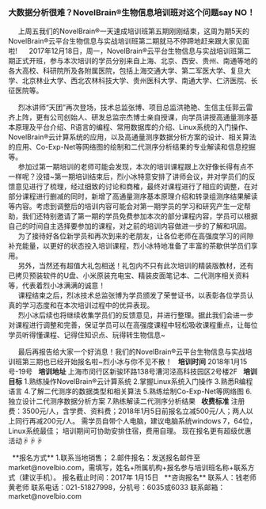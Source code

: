 ### **大数据分析很难？NovelBrain®生物信息培训班对这个问题say NO！**
&nbsp;&nbsp;&nbsp;&nbsp;&nbsp;上周五我们的NovelBrain®一天速成培训班第五期刚刚结束，这周为期5天的NovelBrain®云平台生物信息与实战培训班第二期就马不停蹄地赶来跟大家见面啦!
&nbsp;&nbsp;&nbsp;&nbsp;&nbsp;2017年12月18日，周一，NovelBrain®云平台生物信息与实战培训班第二期正式开班，参与本次培训的学员分别来自上海、北京、西安、贵州、南通等地的各大高校、科研院所及各附属医院，包括上海交通大学、第二军医大学、复旦大学、北京林业大学、西北农林科技大学、贵州医科大学、南通大学、仁济医院、长征医院等。
<div style="text-align:center"><img data-src="2.jpg" width="500px" ></img>
</div>
&nbsp;&nbsp;&nbsp;&nbsp;&nbsp;烈冰讲师“天团”再次登场，技术总监张博、项目总监洪艳艳、生信主任郭云雷齐上阵，更有公司创始人、研发总监宗杰博士亲自授课，向学员讲授高通量测序基本原理及平台介绍、R语言的编程、常用数据库的介绍、Linux系统的入门操作、NovelBrain®云计算系统的应用，以及高通量测序数据分析方案的设计、相关算法的应用、Co-Exp-Net等网络图的绘制和二代测序分析结果的专业解读和信息挖掘等。
<div style="text-align:center"><img data-src="3.jpg" width="500px" ></img>
</div>
&nbsp;&nbsp;&nbsp;&nbsp;&nbsp;参加过第一期培训的老师可能会发现，本次的培训课程跟上次好像长得有点不一样呢？没错~第一期培训结束后，烈小冰特意安排了讲师会议，并对学员们的反馈意见进行了梳理，经过细致的讨论和商榷，最终对课程进行了相应的调整，在对部分课程进行删减的同时，新增了高通量测序基本原理介绍和转录组测序结果解读等内容。考虑到调整后的培训内容可能会对第一期学员的学习和研究产生一定帮助，我们还特别邀请了第一期的学员免费参加本次的部分课程内容，学员可以根据自己的时间自主选择要参加的课程，对之前的培训内容做进一步的了解和巩固。
&nbsp;&nbsp;&nbsp;&nbsp;&nbsp;为了接待好各位新学员和再次到来的老朋友，让各位老师在高强度学习的间隙补充能量，以更好的状态投入培训课程，烈小冰特地准备了丰富的茶歇供学员们享用。
<div style="text-align:center"><img data-src="4.jpg" width="500px" ></img>
</div>
&nbsp;&nbsp;&nbsp;&nbsp;&nbsp;另外，当然还有超值大礼包相送！礼包内不只有此次培训的精装版教材，还有已拷贝预装软件的U盘、小米原装充电宝、精装皮面笔记本、二代测序相关资料等，代表着烈小冰满满的诚意！
<div style="text-align:center"><img data-src="5.jpg" width="500px" ></img>
</div>
&nbsp;&nbsp;&nbsp;&nbsp;&nbsp;课程结束之后，烈冰技术总监张博为学员颁发了荣誉证书，以表彰各位学员认真的学习态度和在本次培训过程中的优异表现。
<div style="text-align:center"><img data-src="6.jpg" width="500px" ></img>
</div>
<div style="text-align:center"><img data-src="7.jpg" width="500px" ></img>
</div>
&nbsp;&nbsp;&nbsp;&nbsp;&nbsp;烈小冰后续也将继续收集学员们的反馈意见，并进行整理。据此我们会进一步对课程进行调整和完善，保证学员可以在高强度课程中轻松吸收课程重点，让每位学员听得懂课程、记得住知识点、玩得转生物信息~

&nbsp;&nbsp;&nbsp;&nbsp;&nbsp;最后再报告给大家一个好消息！我们的NovelBrain®云平台生物信息与实战培训班第三期也已经开始报名啦~烈小冰与你不见不散！
&nbsp;
**培训时间**
2018年1月15号-19号
&nbsp;
**培训地址**
上海市闵行区新骏环路138号漕河泾高科技园区2号楼2F
&nbsp;
**培训目标**
1.熟练操作NovelBrain®云计算系统
2.掌握Linux系统入门操作
3.熟悉R编程语言
4.了解二代测序的数据类型和相关算法
5.熟练绘制Co-Exp-Net等网络图
6.独立设计二代测序数据分析方案
7.熟练解读二代测序分析结果
&nbsp;
**收费标准**
注册费：3500元/人，含学费、资料费；2018年1月5日前报名立减500元/人；两人以上同行再减200元/人。
需学员自带个人电脑，建议电脑系统windows 7，64位，Linux系统最佳；
培训期间可协助安排住宿，费用自理。
现在报名更有超级优惠活动☟☟☟
<div style="text-align:center"><img data-src="8.jpg" width="500px" ></img>
</div>
&nbsp;
**报名方式**
1.联系当地销售；
2.邮件报名：发送报名邮件至market@novelbio.com，需填写，姓名+所属机构+报名参与培训班名称+联系方式（建议手机）。
报名截止时间：2017年 1月15日
&nbsp;
**咨询报名**
联系人：钱老师 黄老师
联系电话：021-51827998，分机号：6035或6033
联系邮箱：market@novelbio.com